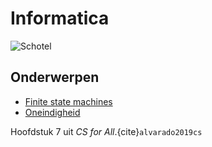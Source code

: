 # Informatica

![Schotel](/images/saucer.png)

## Onderwerpen

- [Finite state machines](/topics/23_finite_state_machines)
- [Oneindigheid](/topics/24_oneindigheid)

Hoofdstuk 7 uit *CS for All*.{cite}`alvarado2019cs`
